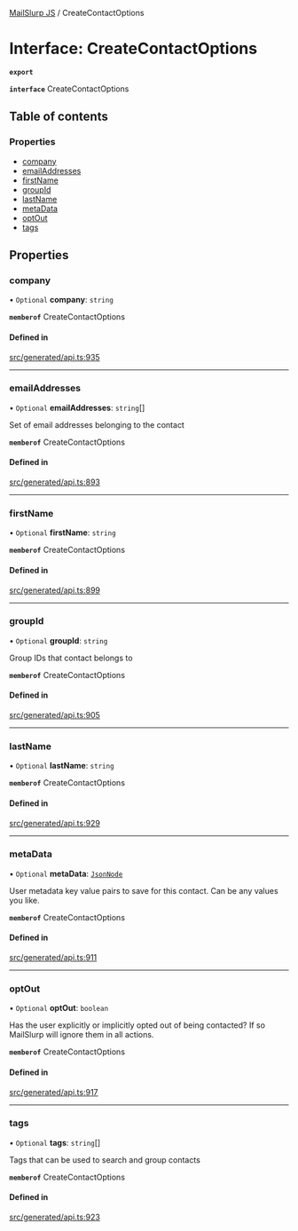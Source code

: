 [MailSlurp JS](../README.md) / CreateContactOptions

# Interface: CreateContactOptions

**`export`**

**`interface`** CreateContactOptions

## Table of contents

### Properties

- [company](CreateContactOptions.md#company)
- [emailAddresses](CreateContactOptions.md#emailaddresses)
- [firstName](CreateContactOptions.md#firstname)
- [groupId](CreateContactOptions.md#groupid)
- [lastName](CreateContactOptions.md#lastname)
- [metaData](CreateContactOptions.md#metadata)
- [optOut](CreateContactOptions.md#optout)
- [tags](CreateContactOptions.md#tags)

## Properties

### company

• `Optional` **company**: `string`

**`memberof`** CreateContactOptions

#### Defined in

[src/generated/api.ts:935](https://github.com/mailslurp/mailslurp-client/blob/6bcf839/src/generated/api.ts#L935)

___

### emailAddresses

• `Optional` **emailAddresses**: `string`[]

Set of email addresses belonging to the contact

**`memberof`** CreateContactOptions

#### Defined in

[src/generated/api.ts:893](https://github.com/mailslurp/mailslurp-client/blob/6bcf839/src/generated/api.ts#L893)

___

### firstName

• `Optional` **firstName**: `string`

**`memberof`** CreateContactOptions

#### Defined in

[src/generated/api.ts:899](https://github.com/mailslurp/mailslurp-client/blob/6bcf839/src/generated/api.ts#L899)

___

### groupId

• `Optional` **groupId**: `string`

Group IDs that contact belongs to

**`memberof`** CreateContactOptions

#### Defined in

[src/generated/api.ts:905](https://github.com/mailslurp/mailslurp-client/blob/6bcf839/src/generated/api.ts#L905)

___

### lastName

• `Optional` **lastName**: `string`

**`memberof`** CreateContactOptions

#### Defined in

[src/generated/api.ts:929](https://github.com/mailslurp/mailslurp-client/blob/6bcf839/src/generated/api.ts#L929)

___

### metaData

• `Optional` **metaData**: [`JsonNode`](JsonNode.md)

User metadata key value pairs to save for this contact. Can be any values you like.

**`memberof`** CreateContactOptions

#### Defined in

[src/generated/api.ts:911](https://github.com/mailslurp/mailslurp-client/blob/6bcf839/src/generated/api.ts#L911)

___

### optOut

• `Optional` **optOut**: `boolean`

Has the user explicitly or implicitly opted out of being contacted? If so MailSlurp will ignore them in all actions.

**`memberof`** CreateContactOptions

#### Defined in

[src/generated/api.ts:917](https://github.com/mailslurp/mailslurp-client/blob/6bcf839/src/generated/api.ts#L917)

___

### tags

• `Optional` **tags**: `string`[]

Tags that can be used to search and group contacts

**`memberof`** CreateContactOptions

#### Defined in

[src/generated/api.ts:923](https://github.com/mailslurp/mailslurp-client/blob/6bcf839/src/generated/api.ts#L923)
